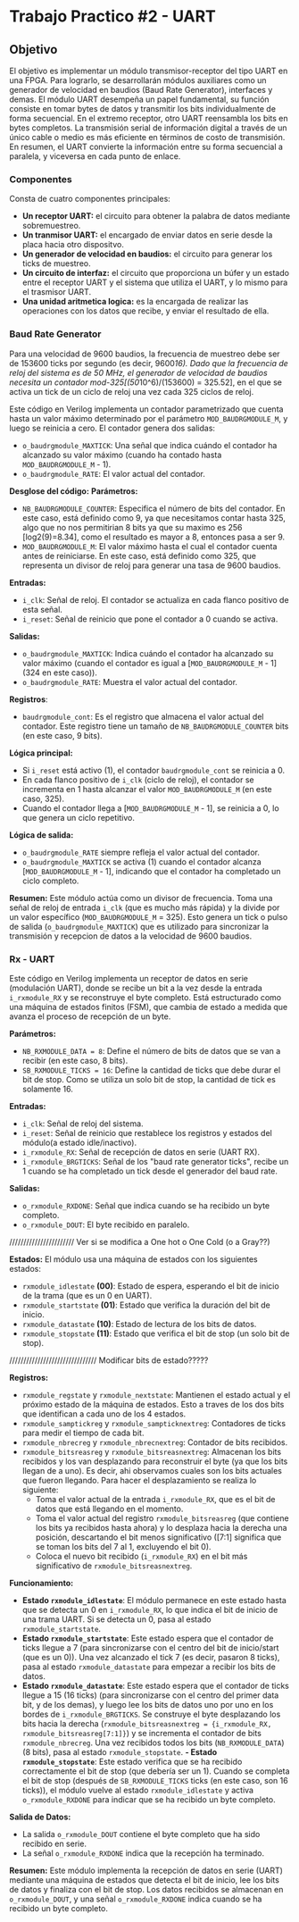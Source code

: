 # Trabajo Practico #2 - UART

## Objetivo
El objetivo es implementar un módulo transmisor-receptor del tipo UART en una FPGA. Para lograrlo, se desarrollarán módulos auxiliares como un generador de velocidad en baudios (Baud Rate Generator), interfaces y demas. El módulo UART desempeña un papel fundamental, su función consiste en tomar bytes de datos y transmitir los bits individualmente de forma secuencial. En el extremo receptor, otro UART reensambla los bits en bytes completos. La transmisión serial de información digital a través de un único cable o medio es más eficiente en términos de costo de transmisión. En resumen, el UART convierte la información entre su forma secuencial a paralela, y viceversa en cada punto de enlace.


### Componentes
Consta de cuatro componentes principales:
  - **Un receptor UART:** el circuito para obtener la palabra de datos mediante sobremuestreo.
  - **Un tranmisor UART:** el encargado de enviar datos en serie desde la placa hacia otro dispositvo.
  - **Un generador de velocidad en baudios:** el circuito para generar los ticks de muestreo.
  - **Un circuito de interfaz:** el circuito que proporciona un búfer y un estado entre el receptor UART y el sistema que utiliza el UART, y lo mismo para el trasmisor UART.
  - **Una unidad aritmetica logica:** es la encargada de realizar las operaciones con los datos que recibe, y enviar el resultado de ella.

### Baud Rate Generator
Para una velocidad de 9600 baudios, la frecuencia de muestreo debe ser de 153600  ticks por segundo (es decir, 9600*16). Dado que la frecuencia de reloj del sistema es de 50 MHz, el generador de velocidad de baudios necesita un contador mod-325[(50*10^6)/(153600) = 325.52], en el que se activa un tick de un ciclo de reloj una vez cada 325 ciclos de reloj.


Este código en Verilog implementa un contador parametrizado que cuenta hasta un valor máximo determinado por el parámetro `MOD_BAUDRGMODULE_M`, y luego se reinicia a cero. El contador genera dos salidas:
  - `o_baudrgmodule_MAXTICK`: Una señal que indica cuándo el contador ha alcanzado su valor máximo (cuando ha contado hasta `MOD_BAUDRGMODULE_M` - 1).
  - `o_baudrgmodule_RATE`: El valor actual del contador.

**Desglose del código:**
**Parámetros:**
  - `NB_BAUDRGMODULE_COUNTER`: Especifica el número de bits del contador. En este caso, está definido como 9, ya que necesitamos contar hasta 325, algo que no nos permitirian 8 bits ya que su maximo es 256 [log2(9)=8.34], como el resultado es mayor a 8, entonces pasa a ser 9.
  - `MOD_BAUDRGMODULE_M`: El valor máximo hasta el cual el contador cuenta antes de reiniciarse. En este caso, está definido como 325, que representa un divisor de reloj para generar una tasa de 9600 baudios.
  

**Entradas:**
  - `i_clk`: Señal de reloj. El contador se actualiza en cada flanco positivo de esta señal.
  - `i_reset`: Señal de reinicio que pone el contador a 0 cuando se activa.
  

**Salidas:**
  - `o_baudrgmodule_MAXTICK`: Indica cuándo el contador ha alcanzado su valor máximo (cuando el contador es igual a [`MOD_BAUDRGMODULE_M` - 1] (324 en este caso)).
  - `o_baudrgmodule_RATE`: Muestra el valor actual del contador.
  

**Registros**:
  - `baudrgmodule_cont`: Es el registro que almacena el valor actual del contador. Este registro tiene un tamaño de `NB_BAUDRGMODULE_COUNTER` bits (en este caso, 9 bits).


**Lógica principal:**
  - Si `i_reset` está activo (1), el contador `baudrgmodule_cont` se reinicia a 0.
  - En cada flanco positivo de `i_clk` (ciclo de reloj), el contador se incrementa en 1 hasta alcanzar el valor `MOD_BAUDRGMODULE_M` (en este caso, 325).
  - Cuando el contador llega a [`MOD_BAUDRGMODULE_M` - 1], se reinicia a 0, lo que genera un ciclo repetitivo.


**Lógica de salida:**
  - `o_baudrgmodule_RATE` siempre refleja el valor actual del contador.
  - `o_baudrgmodule_MAXTICK` se activa (1) cuando el contador alcanza [`MOD_BAUDRGMODULE_M` - 1], indicando que el contador ha completado un ciclo completo.


**Resumen:**
Este módulo actúa como un divisor de frecuencia. Toma una señal de reloj de entrada `i_clk` (que es mucho más rápida) y la divide por un valor específico (`MOD_BAUDRGMODULE_M` = 325). Esto genera un tick o pulso de salida (`o_baudrgmodule_MAXTICK`) que es utilizado para sincronizar la transmisión y recepcion de datos a la velocidad de 9600 baudios.

### Rx - UART
Este código en Verilog implementa un receptor de datos en serie (modulación UART), donde se recibe un bit a la vez desde la entrada `i_rxmodule_RX` y se reconstruye el byte completo. Está estructurado como una máquina de estados finitos (FSM), que cambia de estado a medida que avanza el proceso de recepción de un byte.


**Parámetros:**
  - `NB_RXMODULE_DATA = 8`: Define el número de bits de datos que se van a recibir (en este caso, 8 bits).
  - `SB_RXMODULE_TICKS = 16`: Define la cantidad de ticks que debe durar el bit de stop. Como se utiliza un solo bit de stop, la cantidad de tick es solamente 16.


**Entradas:**
  - `i_clk`: Señal de reloj del sistema.
  - `i_reset`: Señal de reinicio que restablece los registros y estados del módulo(a estado idle/inactivo).
  - `i_rxmodule_RX`: Señal de recepción de datos en serie (UART RX).
  - `i_rxmodule_BRGTICKS`: Señal de los "baud rate generator ticks", recibe un 1 cuando se ha completado un tick desde el generador del baud rate.


**Salidas:**
  - `o_rxmodule_RXDONE`: Señal que indica cuando se ha recibido un byte completo.
  - `o_rxmodule_DOUT`: El byte recibido en paralelo.


/////////////////////// Ver si se modifica a One hot o One Cold (o a Gray??)

**Estados:**
El módulo usa una máquina de estados con los siguientes estados:
  - `rxmodule_idlestate` **(00)**: Estado de espera, esperando el bit de inicio de la trama (que es un 0 en UART).
  - `rxmodule_startstate` **(01)**: Estado que verifica la duración del bit de inicio.
  - `rxmodule_datastate` **(10)**: Estado de lectura de los bits de datos.
  - `rxmodule_stopstate` **(11)**: Estado que verifica el bit de stop (un solo bit de stop).


/////////////////////////////// Modificar bits de estado?????

**Registros:**
  - `rxmodule_regstate` y `rxmodule_nextstate`: Mantienen el estado actual y el próximo estado de la máquina de estados. Esto a traves de los dos bits que identifican a cada uno de los 4 estados. 
  - `rxmodule_samptickreg` y `rxmodule_sampticknextreg`: Contadores de ticks para medir el tiempo de cada bit.
  - `rxmodule_nbrecreg` y `rxmodule_nbrecnextreg`: Contador de bits recibidos.
  - `rxmodule_bitsreasreg` y `rxmodule_bitsreasnextreg`: Almacenan los bits recibidos y los van desplazando para reconstruir el byte (ya que los bits llegan de a uno). Es decir, ahi observamos cuales son los bits actuales que fueron llegando. Para hacer el desplazamiento se realiza lo siguiente:
    - Toma el valor actual de la entrada `i_rxmodule_RX`, que es el bit de datos que está llegando en el momento.
    - Toma el valor actual del registro `rxmodule_bitsreasreg` (que contiene los bits ya recibidos hasta ahora) y lo desplaza hacia la derecha una posición, descartando el bit menos significativo ([7:1] significa que se toman los bits del 7 al 1, excluyendo el bit 0).
    - Coloca el nuevo bit recibido (`i_rxmodule_RX`) en el bit más significativo de `rxmodule_bitsreasnextreg`.
  

**Funcionamiento:**
  - **Estado `rxmodule_idlestate`**: El módulo permanece en este estado hasta que se detecta un 0 en `i_rxmodule_RX`, lo que indica el bit de inicio de una trama UART. Si se detecta un 0, pasa al estado `rxmodule_startstate`.
  - **Estado `rxmodule_startstate`**: Este estado espera que el contador de ticks llegue a 7 (para sincronizarse con el centro del bit de inicio/start (que es un 0)). Una vez alcanzado el tick 7 (es decir, pasaron 8 ticks), pasa al estado `rxmodule_datastate` para empezar a recibir los bits de datos.
  - **Estado `rxmodule_datastate`**: Este estado espera que el contador de ticks llegue a 15 (16 ticks) (para sincronizarse con el centro del primer data bit, y de los demas), y luego lee los bits de datos uno por uno en los bordes de `i_rxmodule_BRGTICKS`. Se construye el byte desplazando los bits hacia la derecha (`rxmodule_bitsreasnextreg = {i_rxmodule_RX, rxmodule_bitsreasreg[7:1]}`) y se incrementa el contador de bits `rxmodule_nbrecreg`. Una vez recibidos todos los bits (`NB_RXMODULE_DATA`) (8 bits), pasa al estado `rxmodule_stopstate`.
  **- Estado `rxmodule_stopstate`**: Este estado verifica que se ha recibido correctamente el bit de stop (que debería ser un 1). Cuando se completa el bit de stop (después de `SB_RXMODULE_TICKS` ticks (en este caso, son 16 ticks)), el módulo vuelve al estado `rxmodule_idlestate` y activa `o_rxmodule_RXDONE` para indicar que se ha recibido un byte completo.


**Salida de Datos:**
  - La salida `o_rxmodule_DOUT` contiene el byte completo que ha sido recibido en serie.
  - La señal `o_rxmodule_RXDONE` indica que la recepción ha terminado.


**Resumen:**
Este módulo implementa la recepción de datos en serie (UART) mediante una máquina de estados que detecta el bit de inicio, lee los bits de datos y finaliza con el bit de stop. Los datos recibidos se almacenan en `o_rxmodule_DOUT`, y una señal `o_rxmodule_RXDONE` indica cuando se ha recibido un byte completo.
